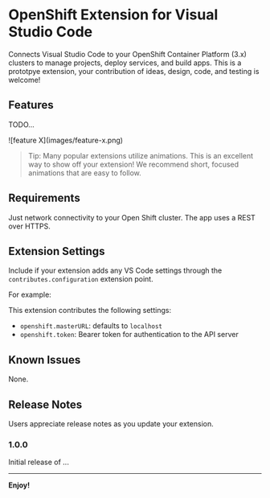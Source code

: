 # OpenShift Extension for Visual Studio Code

Connects Visual Studio Code to your OpenShift Container Platform (3.x) clusters to manage projects, deploy services, and build apps.  This is a prototpye extension, your contribution of ideas, design, code, and testing is welcome!

## Features

TODO...

\!\[feature X\]\(images/feature-x.png\)

> Tip: Many popular extensions utilize animations. This is an excellent way to show off your extension! We recommend short, focused animations that are easy to follow.

## Requirements

Just network connectivity to your Open Shift cluster.  The app uses a REST over HTTPS.

## Extension Settings

Include if your extension adds any VS Code settings through the `contributes.configuration` extension point.

For example:

This extension contributes the following settings:

* `openshift.masterURL`: defaults to `localhost`
* `openshift.token`: Bearer token for authentication to the API server

## Known Issues

None.

## Release Notes

Users appreciate release notes as you update your extension.

### 1.0.0

Initial release of ...

-----------------------------------------------------------------------------------------------------------

**Enjoy!**